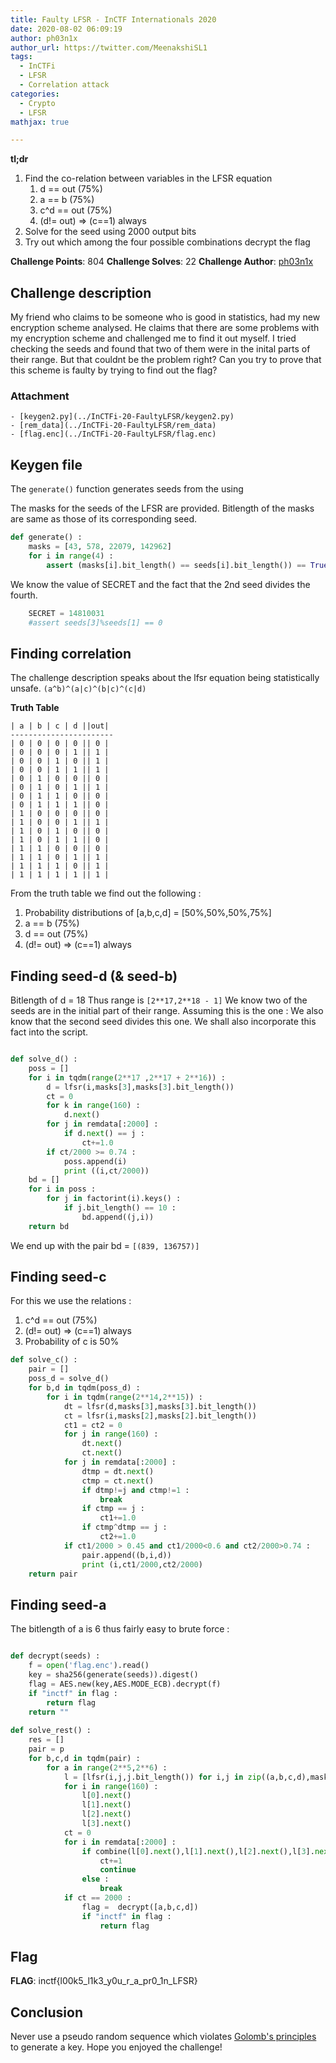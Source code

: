 ```yaml
---
title: Faulty LFSR - InCTF Internationals 2020
date: 2020-08-02 06:09:19
author: ph03n1x
author_url: https://twitter.com/MeenakshiSL1
tags:
  - InCTFi
  - LFSR
  - Correlation attack
categories:
  - Crypto
  - LFSR
mathjax: true

---
```

**tl;dr**

1. Find the co-relation between variables in the LFSR equation
    1. d == out (75%)
    2. a == b (75%)
    3. c^d == out (75%)
    4. (d!= out) => (c==1) always
2. Solve for the seed using 2000 output bits
3. Try out which among the four possible combinations decrypt the flag

<!--more-->

**Challenge Points**: 804
**Challenge Solves**: 22
**Challenge Author**: [ph03n1x](https://twitter.com/MeenakshiSL1)



## Challenge description

My friend who claims to be someone who is good in statistics, had my new encryption scheme analysed. He claims that there are some problems with my encryption scheme and challenged me to find it out myself. I tried checking the seeds and found that two of them were in the inital parts of their range. But that couldnt be the problem right? Can you try to prove that this scheme is faulty by trying to find out the flag?

### Attachment 
```
- [keygen2.py](../InCTFi-20-FaultyLFSR/keygen2.py)
- [rem_data](../InCTFi-20-FaultyLFSR/rem_data)
- [flag.enc](../InCTFi-20-FaultyLFSR/flag.enc)
```

## Keygen file

The `generate()` function generates seeds from the using 

The masks for the seeds of the LFSR are provided. Bitlength of the masks are same as those of its corresponding seed.

```python
def generate() :
    masks = [43, 578, 22079, 142962]
    for i in range(4) :
        assert (masks[i].bit_length() == seeds[i].bit_length()) == True
```

We know the value of SECRET and the fact that the 2nd seed divides the fourth.

```python
	SECRET = 14810031
	#assert seeds[3]%seeds[1] == 0
```

## Finding correlation

The challenge description speaks about the lfsr equation being statistically unsafe.
``` (a^b)^(a|c)^(b|c)^(c|d) ```

**Truth Table**
```
| a | b | c | d ||out|
-----------------------
| 0 | 0 | 0 | 0 || 0 |
| 0 | 0 | 0 | 1 || 1 |
| 0 | 0 | 1 | 0 || 1 |
| 0 | 0 | 1 | 1 || 1 |
| 0 | 1 | 0 | 0 || 0 |
| 0 | 1 | 0 | 1 || 1 |
| 0 | 1 | 1 | 0 || 0 |
| 0 | 1 | 1 | 1 || 0 |
| 1 | 0 | 0 | 0 || 0 |
| 1 | 0 | 0 | 1 || 1 |
| 1 | 0 | 1 | 0 || 0 |
| 1 | 0 | 1 | 1 || 0 |
| 1 | 1 | 0 | 0 || 0 |
| 1 | 1 | 0 | 1 || 1 |
| 1 | 1 | 1 | 0 || 1 |
| 1 | 1 | 1 | 1 || 1 |

```

From the truth table we find out the following :

 1. Probability distributions of [a,b,c,d] = [50%,50%,50%,75%]
 2. a == b (75%)
 3. d == out (75%)
 4. (d!= out) => (c==1) always


## Finding seed-d (& seed-b)

Bitlength of d = 18
Thus range is `[2**17,2**18 - 1]`
We know two of the seeds are in the initial part of their range. Assuming this is the one :
We also know that the second seed divides this one. We shall also incorporate this fact into the script.
```python

def solve_d() :
    poss = []
    for i in tqdm(range(2**17 ,2**17 + 2**16)) :
        d = lfsr(i,masks[3],masks[3].bit_length())
        ct = 0
        for k in range(160) :
            d.next()
        for j in remdata[:2000] :
            if d.next() == j :
                ct+=1.0
        if ct/2000 >= 0.74 :
            poss.append(i)
            print ((i,ct/2000))
    bd = []
    for i in poss :
        for j in factorint(i).keys() :
            if j.bit_length() == 10 :
                bd.append((j,i))
    return bd

```
We end up with the pair bd = `[(839, 136757)]`

## Finding seed-c
For this we use the relations :
 1. c^d == out (75%)
 2. (d!= out) => (c==1) always
 3. Probability of c is 50%
```python
def solve_c() :
    pair = []
    poss_d = solve_d()
    for b,d in tqdm(poss_d) :
        for i in tqdm(range(2**14,2**15)) :
            dt = lfsr(d,masks[3],masks[3].bit_length())
            ct = lfsr(i,masks[2],masks[2].bit_length())
            ct1 = ct2 = 0
            for j in range(160) :
                dt.next()
                ct.next()
            for j in remdata[:2000] :
                dtmp = dt.next()
                ctmp = ct.next()
                if dtmp!=j and ctmp!=1 :
                    break
                if ctmp == j :
                    ct1+=1.0
                if ctmp^dtmp == j :
                    ct2+=1.0
            if ct1/2000 > 0.45 and ct1/2000<0.6 and ct2/2000>0.74 :
                pair.append((b,i,d))
                print (i,ct1/2000,ct2/2000)
    return pair
```

## Finding seed-a
The bitlength of a is 6 thus fairly easy to brute force :

```python

def decrypt(seeds) :
    f = open('flag.enc').read()
    key = sha256(generate(seeds)).digest()
    flag = AES.new(key,AES.MODE_ECB).decrypt(f)
    if "inctf" in flag :
        return flag
    return ""
    
def solve_rest() : 
    res = []
    pair = p
    for b,c,d in tqdm(pair) :
        for a in range(2**5,2**6) :
            l = [lfsr(i,j,j.bit_length()) for i,j in zip((a,b,c,d),masks)]
            for i in range(160) :
                l[0].next()
                l[1].next()
                l[2].next()
                l[3].next()
            ct = 0
            for i in remdata[:2000] :
                if combine(l[0].next(),l[1].next(),l[2].next(),l[3].next()) == i :
                    ct+=1
                    continue
                else :
                    break
            if ct == 2000 :
                flag =  decrypt([a,b,c,d]) 
                if "inctf" in flag :
                    return flag
```
## Flag 

**FLAG**: inctf{l00k5_l1k3_y0u_r_a_pr0_1n_LFSR}

## Conclusion

Never use a pseudo random sequence which violates [Golomb's principles](http://www-math.ucdenver.edu/~wcherowi/courses/m5410/m5410fsr.html) to generate a key.
Hope you enjoyed the challenge!
